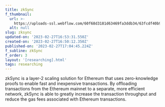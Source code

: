 ```yaml
---
title: zkSync
f_thumbnail:
  url: >-
    https://uploads-ssl.webflow.com/60f68d3181d63469fa3ddb34/63fcdf40b99c49ae8bc02e98_icon-zksync.svg
  alt: null
slug: zksync
updated-on: '2023-02-27T16:53:31.550Z'
created-on: '2023-02-27T16:50:12.350Z'
published-on: '2023-02-27T17:04:45.224Z'
f_subline: zkSync
f_order: 3
layout: '[researching].html'
tags: researching
---
```


zkSync is a layer-2 scaling solution for Ethereum that uses zero-knowledge proofs to enable fast and inexpensive transactions. By offloading transactions from the Ethereum mainnet to a separate, more efficient network, zkSync is able to greatly increase the transaction throughput and reduce the gas fees associated with Ethereum transactions.
